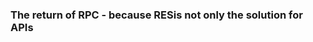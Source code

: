 ### The return of RPC -  because RESis not only the solution for APIs
<!--stackedit_data:
eyJoaXN0b3J5IjpbLTgyNzE0MTY1NCwtMTM0MjIzMjE4LC0yMT
A2OTg0NjI1LC0zMzI0NTUzNjNdfQ==
-->
